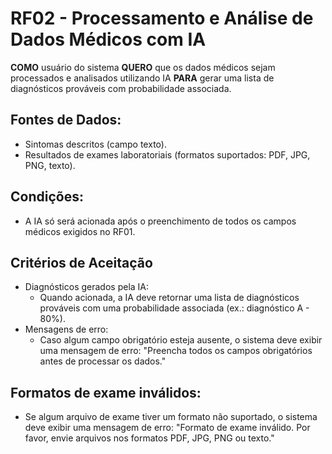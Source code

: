 # RF02 - Processamento e Análise de Dados Médicos com IA

**COMO** usuário do sistema
**QUERO** que os dados médicos sejam processados e analisados utilizando IA
**PARA** gerar uma lista de diagnósticos prováveis com probabilidade associada.

## Fontes de Dados:
  - Sintomas descritos (campo texto).
  - Resultados de exames laboratoriais (formatos suportados: PDF, JPG, PNG, texto).
## Condições:
  - A IA só será acionada após o preenchimento de todos os campos médicos exigidos no RF01.
## Critérios de Aceitação
  - Diagnósticos gerados pela IA:
    - Quando acionada, a IA deve retornar uma lista de diagnósticos prováveis com uma probabilidade associada (ex.: diagnóstico A - 80%).
  - Mensagens de erro:
    - Caso algum campo obrigatório esteja ausente, o sistema deve exibir uma mensagem de erro: "Preencha todos os campos obrigatórios antes de processar os dados."
## Formatos de exame inválidos:
  - Se algum arquivo de exame tiver um formato não suportado, o sistema deve exibir uma mensagem de erro: "Formato de exame inválido. Por favor, envie arquivos nos formatos PDF, JPG, PNG ou texto."

